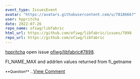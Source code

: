```yaml
---
event_type: IssuesEvent
avatar: "https://avatars.githubusercontent.com/u/7818666?"
user: hppritcha
date: 2022-07-26
repo_name: ofiwg/libfabric
html_url: https://github.com/ofiwg/libfabric/issues/7898
repo_url: https://github.com/ofiwg/libfabric
---
```


<a href='https://github.com/hppritcha' target='_blank'>hppritcha</a> open issue <a href='https://github.com/ofiwg/libfabric/issues/7898' target='_blank'>ofiwg/libfabric#7898</a>.

<p>FI_NAME_MAX and addrlen values returned from fi_getname</p><small>**Question**...</small><a href='https://github.com/ofiwg/libfabric/issues/7898' target='_blank'>View Comment</a>